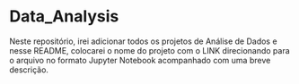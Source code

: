 # Data_Analysis

Neste repositório, irei adicionar todos os projetos de Análise de Dados e nesse README, colocarei o nome do projeto com o LINK direcionando para o arquivo no formato Jupyter Notebook acompanhado com uma breve descrição.
